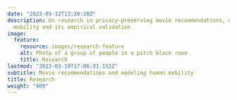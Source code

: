 ```yaml
---
date: "2023-03-12T13:20:20Z"
description: On research in privacy-preserving movie recommendations, modeling human
  mobility and its empirical validation
image:
  feature:
    resource: images/research-feature
    alt: Photo of a group of people in a pitch black room
    title: Research
lastmod: "2023-03-19T17:06:31.152Z"
subtitle: Movie recommendations and modeling human mobility
title: Research
weight: "400"
---
```

